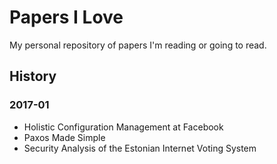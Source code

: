 # Papers I Love

My personal repository of papers I'm reading or going to read.

## History

### 2017-01
- Holistic Configuration Management at Facebook
- Paxos Made Simple
- Security Analysis of the Estonian Internet Voting System
